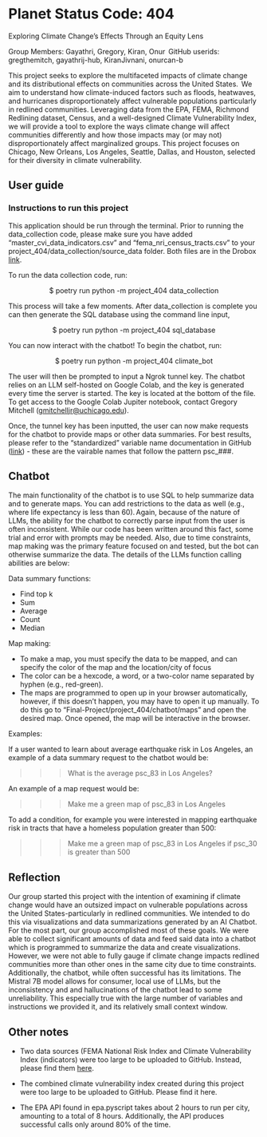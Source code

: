 # Planet Status Code: 404
Exploring Climate Change’s Effects Through an Equity Lens 

Group Members: Gayathri, Gregory, Kiran, Onur 
GitHub userids: gregthemitch, gayathrij-hub, KiranJivnani, onurcan-b  

This project seeks to explore the multifaceted impacts of climate change and its distributional effects on communities across the United States.  We aim to understand how climate-induced factors such as floods, heatwaves, and hurricanes disproportionately affect vulnerable populations particularly in redlined communities. Leveraging data from the EPA, FEMA, Richmond Redlining dataset, Census, and a well-designed Climate Vulnerability Index, we will provide a tool to explore the ways climate change will affect communities differently and how those impacts may (or may not) disproportionately affect marginalized groups. This project focuses on Chicago, New Orleans, Los Angeles, Seattle, Dallas, and Houston, selected for their diversity in climate vulnerability.  

## User guide

### Instructions to run this project  
This application should be run through the terminal. Prior to running the data_collection code, please make sure you have added “master_cvi_data_indicators.csv” and “fema_nri_census_tracts.csv” to your project_404/data_collection/source_data folder. Both files are in the Drobox [link](https://www.dropbox.com/home/Planet%20Status%20Code%20404).

To run the data collection code, run: 
<p align="center">
$ poetry run python -m project_404 data_collection 
</p>

This process will take a few moments. After data_collection is complete you can then generate the SQL database using the command line input,
<p align="center">
$ poetry run python -m project_404 sql_database 
</p>

You can now interact with the chatbot! To begin the chatbot, run:
<p align="center">
$ poetry run python -m project_404 climate_bot
</p>

The user will then be prompted to input a Ngrok tunnel key. The chatbot relies on an LLM self-hosted on Google Colab, and the key is generated every time the server is started. The key is located at the bottom of the file. To get access to the Google Colab Jupiter notebook, contact Gregory Mitchell (gmitchelljr@uchicago.edu).  

Once, the tunnel key has been inputted, the user can now make requests for the chatbot to provide maps or other data summaries. For best results, please refer to the “standardized” variable name documentation in GitHub ([link](https://github.com/Planet-Status-Code-404/Final-Project/tree/6587ddf83d6acbd35d8913658722d8ce211c52fa/project_404/chatbot/~Documentation)) - these are the vairable names that follow the pattern psc_###. 

## Chatbot
The main functionality of the chatbot is to use SQL to help summarize data and to generate maps. You can add restrictions to the data as well (e.g., where life expectancy is less than 60). Again, because of the nature of LLMs, the ability for the chatbot to correctly parse input from the user is often inconsistent. While our code has been written around this fact, some trial and error with prompts may be needed. Also, due to time constraints, map making was the primary feature focused on and tested, but the bot can otherwise summarize the data. The details of the LLMs function calling abilities are below: 

Data summary functions:    
- Find top k  
- Sum  
- Average  
- Count  
- Median  

Map making:
- To make a map, you must specify the data to be mapped, and can specify the color of the map and the location/city of focus 
- The color can be a hexcode, a word, or a two-color name separated by hyphen (e.g., red-green).  
- The maps are programmed to open up in your browser automatically, however, if this doesn’t happen, you may have to open it up manually. To do this go to “Final-Project/project_404/chatbot/maps” and open the desired map. Once opened, the map will be interactive in the browser. 

Examples: 

If a user wanted to learn about average earthquake risk in Los Angeles, an example of a data summary request to the chatbot would be:  

>>> What is the average psc_83 in Los Angeles?  

An example of a map request would be:  

>>> Make me a green map of psc_83 in Los Angeles 

To add a condition, for example you were interested in mapping earthquake risk in tracts that have a homeless population greater than 500: 

>>> Make me a green map of psc_83 in Los Angeles if psc_30 is greater than 500 

## Reflection
Our group started this project with the intention of examining if climate change would have an outsized impact on vulnerable populations across the United States-particularly in redlined communities. We intended to do this via visualizations and data summarizations generated by an AI Chatbot. For the most part, our group accomplished most of these goals. We were able to collect significant amounts of data and feed said data into a chatbot which is programmed to summarize the data and create visualizations. However, we were not able to fully gauge if climate change impacts redlined communities more than other ones in the same city due to time constraints. Additionally, the chatbot, while often successful has its limitations. The Mistral 7B model allows for consumer, local use of LLMs, but the inconsistency and and hallucinations of the chatbot lead to some unreliability. This especially true with the large number of variables and instructions we provided it, and its relatively small context window. 

## Other notes
- Two data sources (FEMA National Risk Index and Climate Vulnerability Index (indicators) were too large to be uploaded to GitHub. Instead, please find them [here](https://www.dropbox.com/home/Planet%20Status%20Code%20404). 

- The combined climate vulnerability index created during this project were too large to be uploaded to GitHub. Please find it here. 

- The EPA API found in epa.pyscript takes about 2 hours to run per city, amounting to a total of 8 hours. Additionally, the API produces successful calls only around 80% of the time.  
